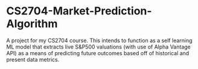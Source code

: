 # CS2704-Market-Prediction-Algorithm

A project for my CS2704 course. This intends to function as a self learning ML model that extracts live S&P500 valuations (with use of Alpha Vantage API) as a means of predicting future outcomes based off of historical and present data metrics.


